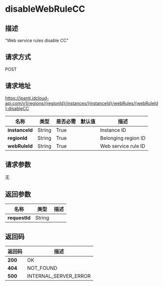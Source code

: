 # disableWebRuleCC


## 描述
“Web service rules disable CC"

## 请求方式
POST

## 请求地址
https://ipanti.jdcloud-api.com/v1/regions/{regionId}/instances/{instanceId}/webRules/{webRuleId}:disableCC

|名称|类型|是否必需|默认值|描述|
|---|---|---|---|---|
|**instanceId**|String|True||Instance ID|
|**regionId**|String|True||Belonging region ID|
|**webRuleId**|String|True||Web service rule ID|

## 请求参数
无


## 返回参数
|名称|类型|描述|
|---|---|---|
|**requestId**|String||



## 返回码
|返回码|描述|
|---|---|
|**200**|OK|
|**404**|NOT_FOUND|
|**500**|INTERNAL_SERVER_ERROR|
